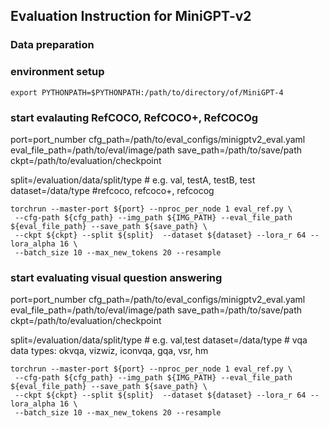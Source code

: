 ## Evaluation Instruction for MiniGPT-v2

### Data preparation



### environment setup

```
export PYTHONPATH=$PYTHONPATH:/path/to/directory/of/MiniGPT-4
```

### start evalauting RefCOCO, RefCOCO+, RefCOCOg
port=port_number
cfg_path=/path/to/eval_configs/minigptv2_eval.yaml
eval_file_path=/path/to/eval/image/path
save_path=/path/to/save/path
ckpt=/path/to/evaluation/checkpoint


split=/evaluation/data/split/type  # e.g. val, testA, testB, test
dataset=/data/type  #refcoco, refcoco+, refcocog

```
torchrun --master-port ${port} --nproc_per_node 1 eval_ref.py \
 --cfg-path ${cfg_path} --img_path ${IMG_PATH} --eval_file_path ${eval_file_path} --save_path ${save_path} \
 --ckpt ${ckpt} --split ${split}  --dataset ${dataset} --lora_r 64 --lora_alpha 16 \
 --batch_size 10 --max_new_tokens 20 --resample
```


### start evaluating visual question answering

port=port_number
cfg_path=/path/to/eval_configs/minigptv2_eval.yaml
eval_file_path=/path/to/eval/image/path
save_path=/path/to/save/path
ckpt=/path/to/evaluation/checkpoint


split=/evaluation/data/split/type  # e.g. val,test
dataset=/data/type  # vqa data types: okvqa, vizwiz, iconvqa, gqa, vsr, hm

```
torchrun --master-port ${port} --nproc_per_node 1 eval_ref.py \
 --cfg-path ${cfg_path} --img_path ${IMG_PATH} --eval_file_path ${eval_file_path} --save_path ${save_path} \
 --ckpt ${ckpt} --split ${split}  --dataset ${dataset} --lora_r 64 --lora_alpha 16 \
 --batch_size 10 --max_new_tokens 20 --resample
```





